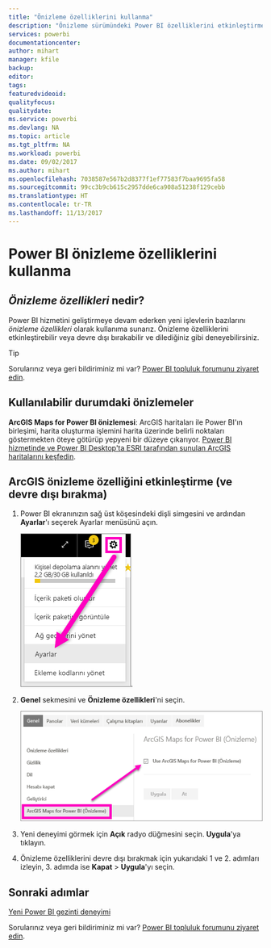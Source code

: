 ```yaml
---
title: "Önizleme özelliklerini kullanma"
description: "Önizleme sürümündeki Power BI özelliklerini etkinleştirme (ve devre dışı bırakma)."
services: powerbi
documentationcenter: 
author: mihart
manager: kfile
backup: 
editor: 
tags: 
featuredvideoid: 
qualityfocus: 
qualitydate: 
ms.service: powerbi
ms.devlang: NA
ms.topic: article
ms.tgt_pltfrm: NA
ms.workload: powerbi
ms.date: 09/02/2017
ms.author: mihart
ms.openlocfilehash: 7038587e567b2d8377f1ef77583f7baa9695fa58
ms.sourcegitcommit: 99cc3b9cb615c2957dde6ca908a51238f129cebb
ms.translationtype: HT
ms.contentlocale: tr-TR
ms.lasthandoff: 11/13/2017
---
```

# <a name="opt-in-for-power-bi-preview-features"></a>Power BI önizleme özelliklerini kullanma
## <a name="what-are-preview-features"></a>*Önizleme özellikleri* nedir?
Power BI hizmetini geliştirmeye devam ederken yeni işlevlerin bazılarını *önizleme özellikleri* olarak kullanıma sunarız. Önizleme özelliklerini etkinleştirebilir veya devre dışı bırakabilir ve dilediğiniz gibi deneyebilirsiniz.

> [!TIP]
> Sorularınız veya geri bildiriminiz mi var? [Power BI topluluk forumunu ziyaret edin](http://community.powerbi.com/t5/Navigation-Preview-Forum/bd-p/NavigationPreview).
> 
> 

## <a name="current-previews-available"></a>Kullanılabilir durumdaki önizlemeler
**ArcGIS Maps for Power BI önizlemesi**: ArcGIS haritaları ile Power BI'ın birleşimi, harita oluşturma işlemini harita üzerinde belirli noktaları göstermekten öteye götürüp yepyeni bir düzeye çıkarıyor.
[Power BI hizmetinde ve Power BI Desktop'ta ESRI tarafından sunulan ArcGIS haritalarını keşfedin](power-bi-visualization-arcgis.md).

## <a name="turn-the-arcgis-preview-feature-on-and-off"></a>ArcGIS önizleme özelliğini etkinleştirme (ve devre dışı bırakma)
1. Power BI ekranınızın sağ üst köşesindeki dişli simgesini ve ardından **Ayarlar**'ı seçerek Ayarlar menüsünü açın.
   
   ![](media/service-preview-features/power-bi-settings.png).
2. **Genel** sekmesini ve **Önizleme özellikleri**'ni seçin.
   
   ![](media/service-preview-features/power-bi-preview-arcgis.png)
3. Yeni deneyimi görmek için **Açık** radyo düğmesini seçin. **Uygula**'ya tıklayın.
4. Önizleme özelliklerini devre dışı bırakmak için yukarıdaki 1 ve 2. adımları izleyin, 3. adımda ise **Kapat** > **Uygula**'yı seçin.

## <a name="next-steps"></a>Sonraki adımlar
[Yeni Power BI gezinti deneyimi](service-the-new-power-bi-experience.md)

Sorularınız veya geri bildiriminiz mi var? [Power BI topluluk forumunu ziyaret edin](http://community.powerbi.com/t5/Navigation-Preview-Forum/bd-p/NavigationPreview).

